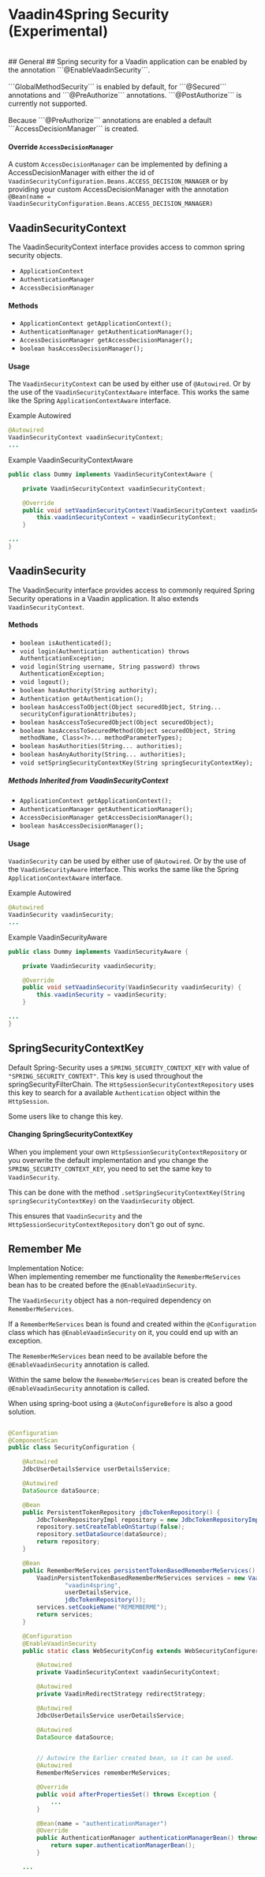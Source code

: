 Vaadin4Spring Security (Experimental)
==========================
<br>
## General ##
Spring security for a Vaadin application can be enabled by the annotation ```@EnableVaadinSecurity```.
<br><br>
```GlobalMethodSecurity``` is enabled by default, for ```@Secured``` annotations and ```@PreAuthorize``` annotations. ```@PostAuthorize``` is currently not supported.
<br><br>
Because ```@PreAuthorize``` annotations are enabled a default ```AccessDecisionManager``` is created.

#### Override ```AccessDecisionManager``` ####
A custom ```AccessDecisionManager``` can be implemented by defining a AccessDecisionManager with either the id of ```VaadinSecurityConfiguration.Beans.ACCESS_DECISION_MANAGER``` or by providing your custom AccessDecisionManager with the annotation ```@Bean(name = VaadinSecurityConfiguration.Beans.ACCESS_DECISION_MANAGER)```

## VaadinSecurityContext ###
The VaadinSecurityContext interface provides access to common spring security objects.

- ```ApplicationContext```
- ```AuthenticationManager```
- ```AccessDecisionManager```

#### Methods ####

- ```ApplicationContext getApplicationContext();```
- ```AuthenticationManager getAuthenticationManager();```
- ```AccessDecisionManager getAccessDecisionManager();```
- ```boolean hasAccessDecisionManager();```

#### Usage ####
The ```VaadinSecurityContext``` can be used by either use of ```@Autowired```. Or by the use of the ```VaadinSecurityContextAware``` interface. This works the same like the Spring ```ApplicationContextAware``` interface.

Example Autowired
```java
@Autowired
VaadinSecurityContext vaadinSecurityContext;
...
```

Example VaadinSecurityContextAware
```java
public class Dummy implements VaadinSecurityContextAware {

    private VaadinSecurityContext vaadinSecurityContext;

    @Override
    public void setVaadinSecurityContext(VaadinSecurityContext vaadinSecurityContext) {
        this.vaadinSecurityContext = vaadinSecurityContext;
    }

...
}
```

## VaadinSecurity ##
The VaadinSecurity interface provides access to commonly required Spring Security operations in a Vaadin application. It also extends ```VaadinSecurityContext```.

#### Methods ####

-  ```boolean isAuthenticated();```
-  ```void login(Authentication authentication) throws AuthenticationException;```
-  ```void login(String username, String password) throws AuthenticationException;```
-  ```void logout();```
-  ```boolean hasAuthority(String authority);```
-  ```Authentication getAuthentication();```
-  ```boolean hasAccessToObject(Object securedObject, String... securityConfigurationAttributes);```
-  ```boolean hasAccessToSecuredObject(Object securedObject);```
-  ```boolean hasAccessToSecuredMethod(Object securedObject, String methodName, Class<?>... methodParameterTypes);```
-  ```boolean hasAuthorities(String... authorities);```
-  ```boolean hasAnyAuthority(String... authorities);```
-  ```void setSpringSecurityContextKey(String springSecurityContextKey);```

##### Methods Inherited from VaadinSecurityContext #####
- ```ApplicationContext getApplicationContext();```
- ```AuthenticationManager getAuthenticationManager();```
- ```AccessDecisionManager getAccessDecisionManager();```
- ```boolean hasAccessDecisionManager();```

#### Usage ####
```VaadinSecurity``` can be used by either use of ```@Autowired```. Or by the use of the ```VaadinSecurityAware``` interface. This works the same like the Spring ```ApplicationContextAware``` interface.

Example Autowired
```java
@Autowired
VaadinSecurity vaadinSecurity;
...
```

Example VaadinSecurityAware
```java
public class Dummy implements VaadinSecurityAware {

    private VaadinSecurity vaadinSecurity;

    @Override
    public void setVaadinSecurity(VaadinSecurity vaadinSecurity) {
        this.vaadinSecurity = vaadinSecurity;
    }

...
}
```

## SpringSecurityContextKey ##
Default Spring-Security uses a ```SPRING_SECURITY_CONTEXT_KEY``` with value of ```"SPRING_SECURITY_CONTEXT"```. This key is used throughout the springSecurityFilterChain. The ```HttpSessionSecurityContextRepository``` uses this key to search for a available ```Authentication``` object within the ```HttpSession```. 

Some users like to change this key.

#### Changing SpringSecurityContextKey ####
When you implement your own ```HttpSessionSecurityContextRepository``` or you overwrite the default implementation and you change the ```SPRING_SECURITY_CONTEXT_KEY```, you need to set the same key to ```VaadinSecurity```.

This can be done with the method ```.setSpringSecurityContextKey(String springSecurityContextKey)``` on the ```VaadinSecurity``` object.

This ensures that ```VaadinSecurity``` and the ```HttpSessionSecurityContextRepository``` don't go out of sync.



## Remember Me ##

Implementation Notice:<br>
When implementing remember me functionality the ```RememberMeServices``` bean has to be created before the ```@EnableVaadinSecurity```. 

The ```VaadinSecurity``` object has a non-required dependency on ```RememberMeServices```. 

If a ```RememberMeServices``` bean is found and created within the ```@Configuration``` class which has ```@EnableVaadinSecurity``` on it, you could end up with an exception.

The ```RememberMeServices``` bean need to be available before the ```@EnableVaadinSecurity``` annotation is called.


Within the same below the ```RememberMeServices``` bean is created before the ```@EnableVaadinSecurity``` annotation is called.

When using spring-boot using a ```@AutoConfigureBefore``` is also a good solution.


```java

@Configuration
@ComponentScan
public class SecurityConfiguration {

    @Autowired
    JdbcUserDetailsService userDetailsService;

    @Autowired
    DataSource dataSource;

    @Bean
    public PersistentTokenRepository jdbcTokenRepository() {
        JdbcTokenRepositoryImpl repository = new JdbcTokenRepositoryImpl();
        repository.setCreateTableOnStartup(false);
        repository.setDataSource(dataSource);
        return repository;
    }

    @Bean
    public RememberMeServices persistentTokenBasedRememberMeServices() {
        VaadinPersistentTokenBasedRememberMeServices services = new VaadinPersistentTokenBasedRememberMeServices(
                "vaadin4spring",
                userDetailsService,
                jdbcTokenRepository());
        services.setCookieName("REMEMBERME");
        return services;
    }

    @Configuration
    @EnableVaadinSecurity
    public static class WebSecurityConfig extends WebSecurityConfigurerAdapter implements InitializingBean {

        @Autowired
        private VaadinSecurityContext vaadinSecurityContext;

        @Autowired
        private VaadinRedirectStrategy redirectStrategy;

        @Autowired
        JdbcUserDetailsService userDetailsService;

        @Autowired
        DataSource dataSource;


		// Autowire the Earlier created bean, so it can be used.
        @Autowired
        RememberMeServices rememberMeServices;

        @Override
        public void afterPropertiesSet() throws Exception {
            ...
        }

        @Bean(name = "authenticationManager")
        @Override
        public AuthenticationManager authenticationManagerBean() throws Exception {
            return super.authenticationManagerBean();
        }

    ...

```
